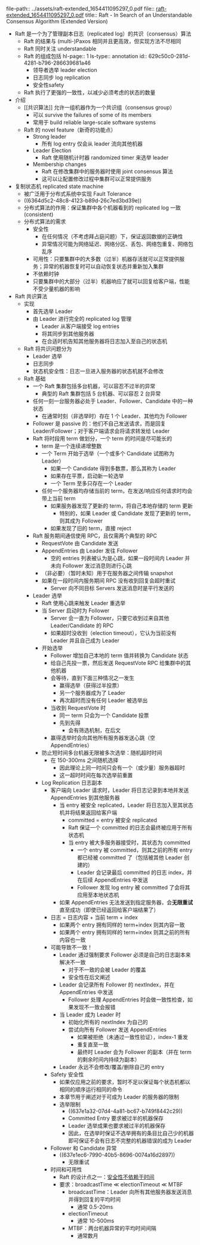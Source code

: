 file-path:: ../assets/raft-extended_1654411095297_0.pdf
file:: [raft-extended_1654411095297_0.pdf](../assets/raft-extended_1654411095297_0.pdf)
title:: Raft - In Search of an Understandable Consensus Algorithm (Extended Version)

- Raft 是一个为了管理副本日志（replicated log）的共识（consensus）算法
	- Raft 的结果与 (multi-)Paxos 相同并且更高效，但实现方法不尽相同
	- Raft 同时关注 understandable
	- Raft 的组成包括
	  hl-page:: 1
	  ls-type:: annotation
	  id:: 629c50c0-281d-4281-b796-286639681a46
		- 领导者选举 leader election
		- 日志同步 log replication
		- 安全性safety
	- Raft 执行了更强的一致性，以减少必须考虑的状态的数量
- 介绍
	- [[共识算法]] 允许一组机器作为一个共识组（consensus group）
		- 可以 survive the failures of some of its members
		- 常用于 build reliable large-scale software systems
	- Raft 的 novel feature（新奇的功能点）
		- Strong leader
			- 所有 log entry 仅会从 leader 流向其他机器
		- Leader Election
			- Raft 使用随机计时器 randomized timer 来选举 leader
		- Membership changes
			- Raft 在修改集群中的服务器时使用 joint consensus 算法
			- 这可以让配置修改过程中集群可以正常提供服务
- 复制状态机 replicated state machine
	- 被广泛用于分布式系统中实现 Fault Tolerance
	- ((6364d5c2-48c8-4123-b89d-26c7ed3bd39e))
	- 分布式算法的作用：保证集群中各个机器看到的 replicated log 一致(consistent)
	- 分布式算法的需求
		- 安全性
			- 在任何情况（不考虑拜占庭问题）下，保证返回数据的正确性
			- 异常情况可能为网络延迟、网络分区、丢包、网络包重复、网络包乱序
		- 可用性：只要集群中的大多数（过半）机器存活就可以正常提供服务；异常的机器恢复时可以自动恢复状态并重新加入集群
		- 不依赖时钟
		- 只要集群中的大部分（过半）机器响应了就可以回复给客户端，性能不受少量机器的影响
- Raft 共识算法
	- 实现
		- 首先选举 Leader
		- 由 Leader 进行完全的 replicated log 管理
			- Leader 从客户端接受 log entries
			- 将其同步到其他服务器
			- 在合适时机告知其他服务器将日志加入至自己的状态机
	- Raft 将共识问题分为
		- Leader 选举
		- 日志同步
		- 状态机安全性：日志一旦进入服务器的状态机就不会修改
	- Raft 基础
		- 一个 Raft 集群包括多台机器，可以容忍不过半的异常
			- 典型的 Raft 集群包括 5 台机器、可以容忍 2 台异常
		- 任何一刻一台服务器必处于 Leader、Follower、Candidate 中的一种状态
			- 在通常时刻（非选举时）存在 1 个 Leader、其他均为 Follower
		- Follower 是 passive 的：他们不自己发送请求，而是回复 Leader/Follower；对于客户端请求会将请求转发给 Leader
		- Raft 将时段用 term 做划分，一个 term 的时间是尽可能长的
			- term 是一个连续递增整数
			- 一个 Term 开始于选举（一个或多个 Candidate 试图称为 Leader）
				- 如果一个 Candidate 得到多数票，那么其称为 Leader
				- 如果存在平票，启动新一轮选举
				- 一个 Term 至多只存在一个 Leader
			- 任何一个服务器均存储当前的 term，在发送/响应任何请求时均会带上当前 term
				- 如果服务器发现了更新的 term，将自己本地存储的 term 更新
					- 特别的，如果 Leader 或 Candidate 发现了更新的 term，则其成为 Follower
				- 如果发现了旧的 term，直接 reject
		- Raft 服务期间通信使用 RPC，且仅需两个典型的 RPC
			- RequestVote 由  Candidate 发送
			- AppendEntries 由 Leader 发往 Follower
				- 空的 entries 列表被认为是心跳，如果一段时间内 Leader 并未向 Follower 发过消息则进行心跳
			- （非必要）（暂时未知）用于在服务器之间传输 snapshot
			- 如果在一段时间内服务期间 RPC 没有收到回复会超时重试
				- Server 向不同目标 Servers 发送消息时是平行发送的
		- Leader 选举
			- Raft 使用心跳来触发 Leader 重选举
			- 当 Server 启动时为 Follower
				- Server 会一直为 Follower，只要它收到过来自其他 Leader/Candidate 的 RPC
				- 如果超时没收到（election timeout），它认为当前没有 Leader 并且自己成为 Leader
			- 开始选举
				- Follower 增加自己本地的 term 值并转换为 Candidate 状态
				- 给自己先投一票，然后发送 RequestVote RPC 给集群中的其他机器
				- 会等待，直到下面三种情况之一发生
					- 赢得选举（获得过半投票）
					- 另一个服务器成为了 Leader
					- 再次超时而没有任何 Leader 被选举出
				- 当收到 RequestVote 时
					- 同一 term 只会为一个 Candidate 投票
					- 先到先得
						- 会有筛选机制，在后文
				- 赢得选举时会向其他所有服务器发送心跳（空 AppendEntries）
			- 防止短时间多台机器无限被多次选举：随机超时时间
				- 在 150-300ms 之间随机选择
					- 因此理论上同一时间只会有一个（或少量）服务器超时
					- 这一超时时间在每次选举前重置
			- Log Replication 日志副本
				- 客户端向 Leader 请求时，Leader 将日志记录到本地并发送 AppendEntries 到其他服务器
					- 当 entry 被安全 replicated，Leader 将日志加入至其状态机并将结果返回给客户端
						- committed = entry 被安全 replicated
						- Raft 保证一个 committed 的日志会最终被应用于所有状态机
						- 当 entry 被大多服务器接受时，其状态为 committed
							- 一个 entry 被 committed，则其之前的所有 entry 都已经被 committed 了（包括被其他 Leader 创建的）
							- Leader 会记录最后 committed 的日志 index，并在后续 AppendEntries 中发送
							- Follower 发现 log entry 被 committed 了会将其应用至本地状态机
					- 如果 AppendEntries 无法发送到指定服务器，会**无限重试**直至成功（即使已经返回给客户端结果了）
				- 日志 = 日志内容 + 当前 term + index
					- 如果两个 entry 拥有同样的 term+index 则其内容一致
					- 如果两个 entry 拥有同样的 term+index 则其之前的所有内容也一致
				- 可能导致不一致！
					- Leader 通过强制要求 Follower 必须是自己的日志副本来解决不一致
						- 对于不一致的会被 Leader 的覆盖
						- 安全性在后文阐述
					- Leader 会记录所有 Follower 的 nextIndex，并在 AppendEntries 中发送
						- Follower 处理 AppendEntries 时会做一致性检查，如果发现不一致会报错
					- 当 Leader 成为 Leader 时
						- 初始化所有的 nextIndex 为自己的
						- 尝试向所有 Follower 发送 AppendEntries
							- 如果被拒绝（未通过一致性验证），index-1 重发
							- 重复直至一致
							- 最终时 Leader 会为 Follower 的副本（并在 term 的剩余时间内持续为副本）
					- Leader 永远不会修改/覆盖/删除自己的 entry
				- Safety 安全性
					- 如果仅应用之前的要求，暂时不足以保证每个状态机都以相同的顺序运行相同的命令
					- 本章节用于阐述对于可成为 Leader 的服务器的限制
					- 选举限制
						- ((637e1a32-07d4-4a81-bc67-b749f8442c29))
						- Committed Entry 要求被过半的机器保存
						- Leader 选举成果也要求被过半的机器保存
						- 因此，在选举时保证不选举拥有的条目比自己少的机器即可保证不会有日志不完整的机器错误的成为 Leader
				- Follower 和 Candidate 异常
					- ((637e1ec6-7990-40b5-8696-0074a16d2897))
						- 无限重试
				- 时间和可用性
					- Raft 的设计点之一：[安全性不依赖于时间](((637e1f26-6a3e-4dcd-a7ea-605e92f9834b)))
					- 要求：broadcastTime ≪ electionTimeout ≪ MTBF
						- broadcastTime：Leader 向所有其他服务器发送消息并得到回复的平均时间
							- 通常 0.5-20ms
						- electionTimeout
							- 通常 10-500ms
						- MTBF：两台机器异常的平均时间间隔
							- 通常数月